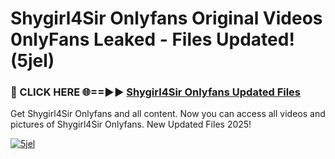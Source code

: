 # Shygirl4Sir Onlyfans Original Videos 0nlyFans Leaked - Files Updated! (5jel)

<h3>🔴 CLICK HERE 🌐==►► <a href="https://tinyurl.com/ehrbuxhb" rel="nofollow">Shygirl4Sir Onlyfans Updated Files</a></h3>

Get Shygirl4Sir Onlyfans and all content. Now you can access all videos and pictures of Shygirl4Sir Onlyfans. New Updated Files 2025!

[![5jel](https://i.imgur.com/lVYEuWS.gif)](https://tinyurl.com/ehrbuxhb)
